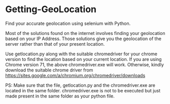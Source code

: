 # Getting-GeoLocation
Find your accurate geolocation using selenium with Python. 

Most of the solutions found on the internet involves finding your geolocation based on your IP Address. Those solutions give you the geolocation of the server rather than that of your present location. 

Use getlocation.py along with the suitable chromedriver for your chrome version to find the location based on your current location.
If you are using Chrome version 71, the above chromedriver.exe will work. Otherwise, kindly download the suitable chrome driver from https://sites.google.com/a/chromium.org/chromedriver/downloads

PS:  Make sure that the file, getlocation.py and the chromedriver.exe are located in the same folder. chromedriver.exe is not to be executed but just made present in the same folder as your python file. 
